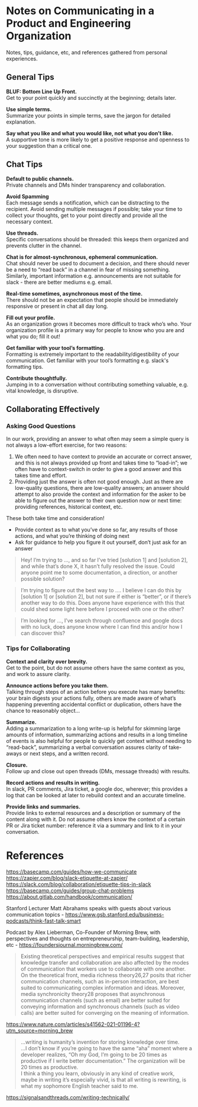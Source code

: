# Notes on Communicating in a Product and Engineering Organization

Notes, tips, guidance, etc, and references gathered from personal experiences.

## General Tips

**BLUF: Bottom Line Up Front.**  
Get to your point quickly and succinctly at the beginning; details later.

**Use simple terms.**  
Summarize your points in simple terms, save the jargon for detailed explanation.


**Say what you like and what you would like, not what you don’t like.**  
A supportive tone is more likely to get a positive response and openness to your suggestion than a critical one.  


## Chat Tips  

**Default to public channels.**  
Private channels and DMs hinder transparency and collaboration.

**Avoid Spamming**  
Each message sends a notification, which can be distracting to the recipient. 
Avoid sending multiple messages if possible; take your time to collect your thoughts, get to your point directly and provide all the necessary context.

**Use threads.**  
Specific conversations should be threaded: this keeps them organized and prevents clutter in the channel.

**Chat is for almost-synchronous, ephemeral communication.**  
Chat should never be used to document a decision, and there should never be a need to “read back” in a channel in fear of missing something. 
Similarly, important information e.g. announcements are not suitable for slack - there are better mediums e.g. email.

**Real-time sometimes, asynchronous most of the time.**  
There should not be an expectation that people should be immediately responsive or present in chat all day long. 

**Fill out your profile.**  
As an organization grows it becomes more difficult to track who’s who. Your organization profile is a primary way for people to know who you are and what you do; fill it out!

**Get familiar with your tool’s formatting.**  
Formatting is extremely important to the readability/digestibility of your communication. Get familiar with your tool’s formatting e.g. slack's formatting tips.

**Contribute thoughtfully.**  
Jumping in to a conversation without contributing something valuable, e.g. vital knowledge, is disruptive.

## Collaborating Effectively

### Asking Good Questions  
In our work, providing an answer to what often may seem a simple query is not always a low-effort exercise, for two reasons:
1. We often need to have context to provide an accurate or correct answer, and this is not always provided up front and takes time to “load-in”; we often have to context-switch in order to give a good answer and this takes time and effort.
2. Providing just the answer is often not good enough. Just as there are low-quality questions, there are low-quality answers; an answer should attempt to also provide the context and information for the asker to be able to figure out the answer to their own question now or next time: providing references, historical context, etc.  

These both take time and consideration! 

- Provide context as to what you’ve done so far, any results of those actions, and what you’re thinking of doing next
- Ask for guidance to help you figure it out yourself, don’t just ask for an answer

>Hey! I’m trying to ..., and so far I’ve tried [solution 1] and [solution 2], and while that’s done X, it hasn’t fully resolved the issue. Could anyone point me to some documentation, a direction, or another possible solution?

>I’m trying to figure out the best way to .... I believe I can do this by [solution 1] or [solution 2], but not sure if either is “better”, or if there’s another way to do this. Does anyone have experience with this that could shed some light here before I proceed with one or the other?

>I’m looking for …, I’ve search through confluence and google docs with no luck, does anyone know where I can find this and/or how I can discover this?

### Tips for Collaborating

**Context and clarity over brevity.**  
Get to the point, but do not assume others have the same context as you, and work to assure clarity. 

**Announce actions before you take them.**  
Talking through steps of an action before you execute has many benefits: your brain digests your actions fully, others are made aware of what’s happening preventing accidental conflict or duplication, others have the chance to reasonably object…

**Summarize.**  
Adding a summarization to a long write-up is helpful for skimming large amounts of information, summarizing actions and results in a long timeline of events is also helpful for people to quickly get context without needing to “read-back”, summarizing a verbal conversation assures clarity of take-aways or next steps, and a written record.

**Closure.**  
Follow up and close out open threads (DMs, message threads) with results.

**Record actions and results in writing.**  
In slack, PR comments, Jira ticket, a google doc, wherever; this provides a log that can be looked at later to rebuild context and an accurate timeline.

**Provide links and summaries.**  
Provide links to external resources and a description or summary of the content along with it. Do not assume others know the context of a certain PR or Jira ticket number: reference it via a summary and link to it in your conversation.

# References  

https://basecamp.com/guides/how-we-communicate
https://zapier.com/blog/slack-etiquette-at-zapier/
https://slack.com/blog/collaboration/etiquette-tips-in-slack
https://basecamp.com/guides/group-chat-problems 
https://about.gitlab.com/handbook/communication/  

Stanford Lecturer Matt Abrahams speaks with guests about various communication topics - https://www.gsb.stanford.edu/business-podcasts/think-fast-talk-smart  

Podcast by Alex Lieberman, Co-Founder of Morning Brew, with perspectives and thoughts on entrepreneurship, team-building, leadership, etc - https://foundersjournal.morningbrew.com/  

>Existing theoretical perspectives and empirical results suggest that knowledge transfer and collaboration are also affected by the modes of communication that workers use to collaborate with one another. On the theoretical front, media richness theory26,27 posits that richer communication channels, such as in-person interaction, are best suited to communicating complex information and ideas. Moreover, media synchronicity theory28 proposes that asynchronous communication channels (such as email) are better suited for conveying information and synchronous channels (such as video calls) are better suited for converging on the meaning of information.  

https://www.nature.com/articles/s41562-021-01196-4?utm_source=morning_brew

> ...writing is humanity’s invention for storing knowledge over time.  
>...I don’t know if you’re going to have the same “aha” moment where a developer realizes, “Oh my God, I’m going to be 20 times as productive if I write better documentation.” The organization will be 20 times as productive.  
>I think a thing you learn, obviously in any kind of creative work, maybe in writing it’s especially vivid, is that all writing is rewriting, is what my sophomore English teacher said to me.  
>
https://signalsandthreads.com/writing-technically/

